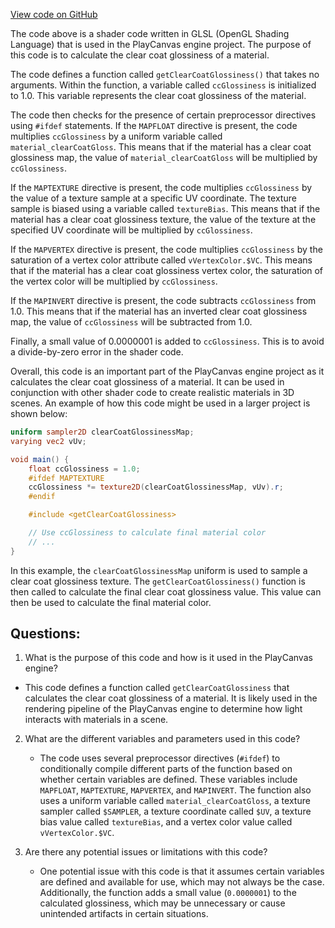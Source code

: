 [View code on GitHub](https://github.com/playcanvas/engine/src/scene/shader-lib/chunks/standard/frag/clearCoatGloss.js)

The code above is a shader code written in GLSL (OpenGL Shading Language) that is used in the PlayCanvas engine project. The purpose of this code is to calculate the clear coat glossiness of a material. 

The code defines a function called `getClearCoatGlossiness()` that takes no arguments. Within the function, a variable called `ccGlossiness` is initialized to 1.0. This variable represents the clear coat glossiness of the material. 

The code then checks for the presence of certain preprocessor directives using `#ifdef` statements. If the `MAPFLOAT` directive is present, the code multiplies `ccGlossiness` by a uniform variable called `material_clearCoatGloss`. This means that if the material has a clear coat glossiness map, the value of `material_clearCoatGloss` will be multiplied by `ccGlossiness`.

If the `MAPTEXTURE` directive is present, the code multiplies `ccGlossiness` by the value of a texture sample at a specific UV coordinate. The texture sample is biased using a variable called `textureBias`. This means that if the material has a clear coat glossiness texture, the value of the texture at the specified UV coordinate will be multiplied by `ccGlossiness`.

If the `MAPVERTEX` directive is present, the code multiplies `ccGlossiness` by the saturation of a vertex color attribute called `vVertexColor.$VC`. This means that if the material has a clear coat glossiness vertex color, the saturation of the vertex color will be multiplied by `ccGlossiness`.

If the `MAPINVERT` directive is present, the code subtracts `ccGlossiness` from 1.0. This means that if the material has an inverted clear coat glossiness map, the value of `ccGlossiness` will be subtracted from 1.0.

Finally, a small value of 0.0000001 is added to `ccGlossiness`. This is to avoid a divide-by-zero error in the shader code.

Overall, this code is an important part of the PlayCanvas engine project as it calculates the clear coat glossiness of a material. It can be used in conjunction with other shader code to create realistic materials in 3D scenes. An example of how this code might be used in a larger project is shown below:

```glsl
uniform sampler2D clearCoatGlossinessMap;
varying vec2 vUv;

void main() {
    float ccGlossiness = 1.0;
    #ifdef MAPTEXTURE
    ccGlossiness *= texture2D(clearCoatGlossinessMap, vUv).r;
    #endif

    #include <getClearCoatGlossiness>

    // Use ccGlossiness to calculate final material color
    // ...
}
```

In this example, the `clearCoatGlossinessMap` uniform is used to sample a clear coat glossiness texture. The `getClearCoatGlossiness()` function is then called to calculate the final clear coat glossiness value. This value can then be used to calculate the final material color.
## Questions: 
 1. What is the purpose of this code and how is it used in the PlayCanvas engine?
   - This code defines a function called `getClearCoatGlossiness` that calculates the clear coat glossiness of a material. It is likely used in the rendering pipeline of the PlayCanvas engine to determine how light interacts with materials in a scene.

2. What are the different variables and parameters used in this code?
   - The code uses several preprocessor directives (`#ifdef`) to conditionally compile different parts of the function based on whether certain variables are defined. These variables include `MAPFLOAT`, `MAPTEXTURE`, `MAPVERTEX`, and `MAPINVERT`. The function also uses a uniform variable called `material_clearCoatGloss`, a texture sampler called `$SAMPLER`, a texture coordinate called `$UV`, a texture bias value called `textureBias`, and a vertex color value called `vVertexColor.$VC`.

3. Are there any potential issues or limitations with this code?
   - One potential issue with this code is that it assumes certain variables are defined and available for use, which may not always be the case. Additionally, the function adds a small value (`0.0000001`) to the calculated glossiness, which may be unnecessary or cause unintended artifacts in certain situations.